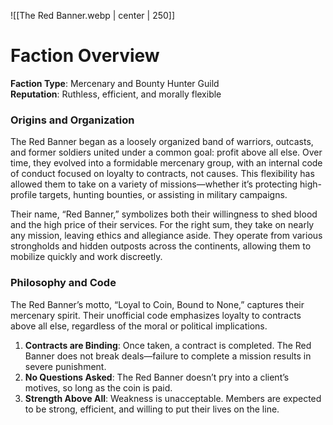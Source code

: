 

![[The Red Banner.webp | center | 250]]
# Faction Overview

**Faction Type**: Mercenary and Bounty Hunter Guild  
**Reputation**: Ruthless, efficient, and morally flexible
### **Origins and Organization**

The Red Banner began as a loosely organized band of warriors, outcasts, and former soldiers united under a common goal: profit above all else. Over time, they evolved into a formidable mercenary group, with an internal code of conduct focused on loyalty to contracts, not causes. This flexibility has allowed them to take on a variety of missions—whether it’s protecting high-profile targets, hunting bounties, or assisting in military campaigns.

Their name, “Red Banner,” symbolizes both their willingness to shed blood and the high price of their services. For the right sum, they take on nearly any mission, leaving ethics and allegiance aside. They operate from various strongholds and hidden outposts across the continents, allowing them to mobilize quickly and work discreetly.

### **Philosophy and Code**

The Red Banner’s motto, “Loyal to Coin, Bound to None,” captures their mercenary spirit. Their unofficial code emphasizes loyalty to contracts above all else, regardless of the moral or political implications.

1. **Contracts are Binding**: Once taken, a contract is completed. The Red Banner does not break deals—failure to complete a mission results in severe punishment.
2. **No Questions Asked**: The Red Banner doesn’t pry into a client’s motives, so long as the coin is paid.
3. **Strength Above All**: Weakness is unacceptable. Members are expected to be strong, efficient, and willing to put their lives on the line.